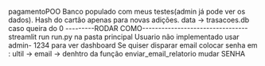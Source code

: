 pagamentoPOO
Banco populado com meus testes(admin já pode ver os dados). Hash do cartão apenas para novas adições. data -> trasacoes.db caso queira do 0 ---------RODAR COMO--------------------------------- streamlit run run.py na pasta principal
Usuario não implementado usar admin- 1234 para ver dashboard
Se quiser disparar email colocar senha em : ultil -> email -> denhtro da função enviar_email_relatorio mudar SENHA
